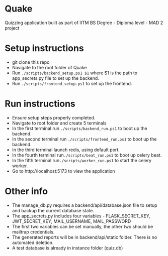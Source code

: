 # Quake
Quizzing application built as part of IITM BS Degree - Diploma level - MAD 2 project

# Setup instructions
- git clone this repo
- Navigate to the root folder of Quake
- Run `./scripts/backend_setup.ps1 $1` where $1 is the path to app_secrets.py file to set up the backend.
- Run `./scripts/frontend_setup.ps1` to set up the frontend.

# Run instructions
- Ensure setup steps properly completed.
- Navigate to root folder and create 5 terminals
- In the first terminal run `./scripts/backend_run.ps1` to boot up the backend.
- In the second terminal run `./scripts/frontend_run.ps1` to boot up the backend.
- In the third terminal launch redis, using default port.
- In the fourth terminal run`./scripts/beat_run.ps1` to boot up celery beat.
- In the fifth terminal run`./scripts/worker_run.ps1` to start the celery worker.
- Go to http://localhost:5173 to view the application

# Other info
- The manage_db.py requires a backend/api/database.json file to setup and backup the current database state.
- The app_secrets.py includes four variables - FLASK_SECRET_KEY, JWT_SECRET_KEY, MAIL_USERNAME, MAIL_PASSWORD 
- The first two variables can be set manually, the other two should be mailtrap credentials.
- The generated reports will be in backend/api/static folder. There is no automated deletion.
- A test database is already in instance folder (quiz.db)